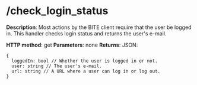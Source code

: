 # /check\_login\_status #

**Description**: Most actions by the BITE client require that the user be logged in. This handler checks login status and returns the user's e-mail.

**HTTP method**: get
**Parameters**: none
**Returns**: JSON:
```
{
  loggedIn: bool // Whether the user is logged in or not.
  user: string // The user's e-mail.
  url: string // A URL where a user can log in or log out.
}
```